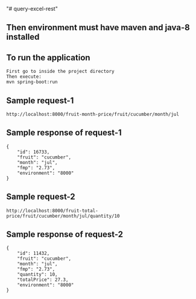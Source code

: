 "# query-excel-rest" 

## Then environment must have maven and java-8 installed

## To run the application
    First go to inside the project directory
    Then execute:
    mvn spring-boot:run
## Sample request-1
    http://localhost:8000/fruit-month-price/fruit/cucumber/month/jul

## Sample response of request-1
    {
        "id": 16733,
        "fruit": "cucumber",
        "month": "jul",
        "fmp": "2.73",
        "environment": "8000"
    }

## Sample request-2
    http://localhost:8000/fruit-total-price/fruit/cucumber/month/jul/quantity/10
    
## Sample response of request-2
    {
        "id": 11432,
        "fruit": "cucumber",
        "month": "jul",
        "fmp": "2.73",
        "quantity": 10,
        "totalPrice": 27.3,
        "environment": "8000"
    }
